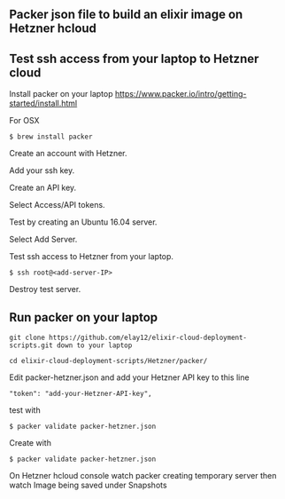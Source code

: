 ## Packer json file to build an elixir image on Hetzner hcloud ##
## Test ssh access from your laptop to Hetzner cloud ##

Install packer on your laptop 
https://www.packer.io/intro/getting-started/install.html

For OSX
```
$ brew install packer
```
Create an account with Hetzner.

Add your ssh key.

Create an API key. 

Select Access/API tokens.

Test by creating an Ubuntu 16.04 server. 

Select Add Server.

Test ssh access to Hetzner from your laptop.

```
$ ssh root@<add-server-IP>
```
Destroy test server.

## Run packer on your laptop ##
```
git clone https://github.com/elay12/elixir-cloud-deployment-scripts.git down to your laptop

cd elixir-cloud-deployment-scripts/Hetzner/packer/
```
Edit packer-hetzner.json and add your Hetzner API key to this line
```
"token": "add-your-Hetzner-API-key",

```
test with 
```
$ packer validate packer-hetzner.json
```
Create with
```
$ packer validate packer-hetzner.json
```
On Hetzner hcloud console watch packer creating temporary server then watch Image being saved under Snapshots